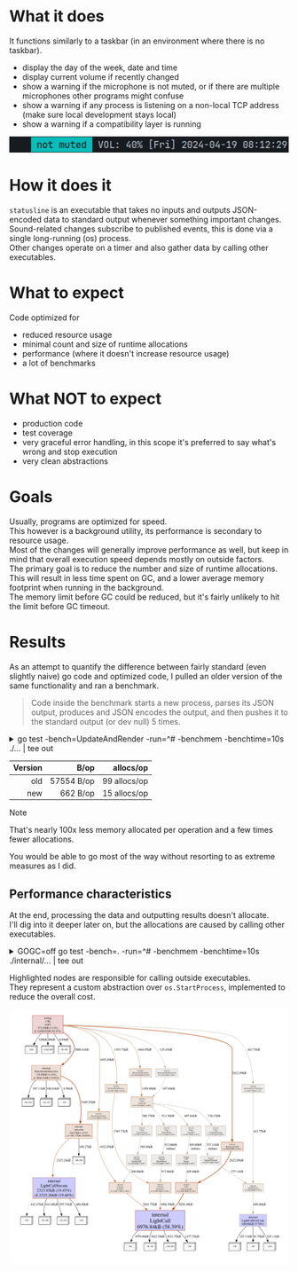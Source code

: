 # What it does
It functions similarly to a taskbar (in an environment where there is no taskbar).
- display the day of the week, date and time
- display current volume if recently changed
- show a warning if the microphone is not muted, or if there are multiple microphones other programs might confuse
- show a warning if any process is listening on a non-local TCP address (make sure local development stays local)
- show a warning if a compatibility layer is running

![screenshot of the bar](/bar.png)

# How it does it
`statusline` is an executable that takes no inputs and outputs JSON-encoded data to standard output whenever something important changes.<br/>
Sound-related changes subscribe to published events, this is done via a single long-running (os) process.<br/>
Other changes operate on a timer and also gather data by calling other executables.<br/>

# What to expect
Code optimized for
- reduced resource usage
- minimal count and size of runtime allocations
- performance (where it doesn't increase resource usage)
- a lot of benchmarks

# What NOT to expect
- production code
- test coverage
- very graceful error handling, in this scope it's preferred to say what's wrong and stop execution
- very clean abstractions

# Goals
Usually, programs are optimized for speed.<br/>
This however is a background utility, its performance is secondary to resource usage.<br/>
Most of the changes will generally improve performance as well, but keep in mind that overall execution speed depends mostly on outside factors.<br/>
The primary goal is to reduce the number and size of runtime allocations.<br/>
This will result in less time spent on GC, and a lower average memory footprint when running in the background.<br/>
The memory limit before GC could be reduced, but it's fairly unlikely to hit the limit before GC timeout.<br/>

# Results
As an attempt to quantify the difference between fairly standard (even slightly naive) go code and optimized code, I pulled an older version of the same functionality and ran a benchmark.<br/>
> Code inside the benchmark starts a new process, parses its JSON output, produces and JSON encodes the output, and then pushes it to the standard output (or dev null) 5 times.<br/>

<details>

<summary>go test -bench=UpdateAndRender -run=^# -benchmem -benchtime=10s ./... | tee out</summary>

> branch old-code-compare

```
goos: linux
goarch: amd64
pkg: github.com/mjw6i/statusline/internal
cpu: AMD Ryzen 7 3700X 8-Core Processor             
BenchmarkNewUpdateAndRender-16    	    2323	   5100528 ns/op	     662 B/op	      15 allocs/op
BenchmarkOldUpdateAndRender-16    	    2193	   6544635 ns/op	   57554 B/op	      99 allocs/op
PASS
ok  	github.com/mjw6i/statusline/internal	27.282s
```

</details>

| Version | B/op | allocs/op |
| ---: | ---: | ---: |
| old | 57554 B/op | 99 allocs/op |
| new | 662 B/op | 15 allocs/op |

> [!NOTE]
> That's nearly 100x less memory allocated per operation and a few times fewer allocations.

You would be able to go most of the way without resorting to as extreme measures as I did.<br/>

## Performance characteristics
At the end, processing the data and outputting results doesn't allocate.<br/>
I'll dig into it deeper later on, but the allocations are caused by calling other executables.<br/>

<details>

<summary>GOGC=off go test -bench=. -run=^# -benchmem -benchtime=10s ./internal/... | tee out </summary>

```
goos: linux
goarch: amd64
pkg: github.com/mjw6i/statusline/internal
cpu: AMD Ryzen 7 3700X 8-Core Processor
BenchmarkBarRenderHeader-16    	34269534	       346.3 ns/op	       0 B/op	       0 allocs/op
BenchmarkBarRenderAll-16       	30892675	       384.0 ns/op	       0 B/op	       0 allocs/op
BenchmarkUpdateAll-16          	     484	  23466704 ns/op	    2414 B/op	      56 allocs/op
BenchmarkGetDate-16            	55408135	       192.4 ns/op	       0 B/op	       0 allocs/op
BenchmarkGetIP-16              	    4033	   2893564 ns/op	     664 B/op	      15 allocs/op
BenchmarkGetSinks-16           	    2445	   5177240 ns/op	     659 B/op	      15 allocs/op
BenchmarkGetSources-16         	    2316	   5083940 ns/op	     662 B/op	      15 allocs/op
BenchmarkSubscribe-16          	    3372	   3589968 ns/op	    1094 B/op	      24 allocs/op
BenchmarkEventLine-16          	14473698	       791.0 ns/op	       0 B/op	       0 allocs/op
BenchmarkGetXWayland-16        	    1282	   9754279 ns/op	     400 B/op	      11 allocs/op
PASS
ok  	github.com/mjw6i/statusline/internal	124.993s
```

</details>

Highlighted nodes are responsible for calling outside executables.<br/>
They represent a custom abstraction over `os.StartProcess`, implemented to reduce the overall cost.<br/>

![screenshot of pprof](/pprof.png)
